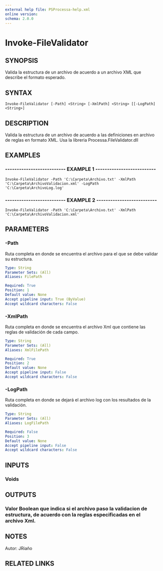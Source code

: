 ```yaml
---
external help file: PSProcessa-help.xml
online version: 
schema: 2.0.0
---
```


# Invoke-FileValidator

## SYNOPSIS
Valida la estructura de un archivo de acuerdo a un archivo XML que describe el formato esperado.

## SYNTAX

```
Invoke-FileValidator [-Path] <String> [-XmlPath] <String> [[-LogPath] <String>]
```

## DESCRIPTION
Valida la estructura de un archivo de acuerdo a las definiciones en archivo de reglas en formato XML.
Usa la libreria Processa.FileValidator.dll

## EXAMPLES

### -------------------------- EXAMPLE 1 --------------------------
```
Invoke-FileValidator -Path 'C:\Carpeta\Archivo.txt' -XmlPath 'C:\Carpeta\ArchivoValidacion.xml' -LogPath 'C:\Carpeta\ArchivoLog.log'
```

### -------------------------- EXAMPLE 2 --------------------------
```
Invoke-FileValidator -Path 'C:\Carpeta\Archivo.txt' -XmlPath 'C:\Carpeta\ArchivoValidacion.xml'
```

## PARAMETERS

### -Path
Ruta completa en donde se encuentra el archivo para el que se debe validar su estructura.

```yaml
Type: String
Parameter Sets: (All)
Aliases: FilePath

Required: True
Position: 1
Default value: None
Accept pipeline input: True (ByValue)
Accept wildcard characters: False
```

### -XmlPath
Ruta completa en donde se encuentra el archivo Xml que contiene las reglas de validación de cada campo.

```yaml
Type: String
Parameter Sets: (All)
Aliases: XmlFilePath

Required: True
Position: 2
Default value: None
Accept pipeline input: False
Accept wildcard characters: False
```

### -LogPath
Ruta completa en donde se dejará el archivo log con los resultados de la validación.

```yaml
Type: String
Parameter Sets: (All)
Aliases: LogFilePath

Required: False
Position: 3
Default value: None
Accept pipeline input: False
Accept wildcard characters: False
```

## INPUTS

### Voids

## OUTPUTS

### Valor Boolean que indica si el archivo paso la validacion de estructura, de acuerdo con la reglas especificadas en el archivo Xml.

## NOTES
Autor: JRiaño

## RELATED LINKS

